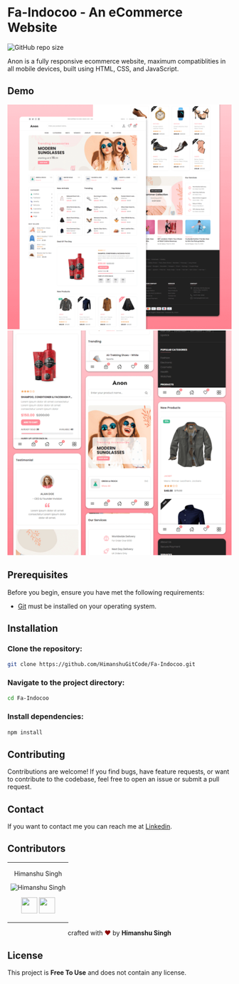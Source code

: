 # Fa-Indocoo - An eCommerce Website

![GitHub repo size](https://img.shields.io/github/repo-size/codewithsadee/anon-ecommerce-website)

Anon is a fully responsive ecommerce website, maximum compatiblities in all mobile devices, built using HTML, CSS, and JavaScript.

## Demo

![Anon Desktop Demo](./website-demo-image/desktop.png "Desktop Demo")
![Anon Mobile Demo](./website-demo-image/mobile.png "Mobile Demo")

## Prerequisites

Before you begin, ensure you have met the following requirements:

* [Git](https://git-scm.com/downloads "Download Git") must be installed on your operating system.

## Installation

### Clone the repository:

```bash
git clone https://github.com/HimanshuGitCode/Fa-Indocoo.git
```

### Navigate to the project directory:

```bash
cd Fa-Indocoo
```

### Install dependencies:

```bash
npm install
```

## Contributing

Contributions are welcome! If you find bugs, have feature requests, or want to contribute to the codebase, feel free to open an issue or submit a pull request.

## Contact

If you want to contact me you can reach me at [Linkedin](https://www.linkedin.com/in/himanshu-singh01/).

## Contributors

<table>
<tr align="center">

<td>

Himanshu Singh

<p align="center">
<img src = "https://avatars.githubusercontent.com/HimanshuGitCode"  height="120" alt="Himanshu Singh">
</p>
<p align="center">
<a href = "https://github.com/HimanshuGitCode"><img src = "http://www.iconninja.com/files/241/825/211/round-collaboration-social-github-code-circle-network-icon.svg" width="36" height = "36"/></a>
<a href = "https://www.linkedin.com/in/himanshu-singh01/">
<img src = "http://www.iconninja.com/files/863/607/751/network-linkedin-social-connection-circular-circle-media-icon.svg" width="36" height="36"/>
</a>
</p>
</td>

  </table>
</tr>
  </table>


<p align="center">
crafted with <span style="color: #8b0000;">&hearts;</span> by <b>Himanshu Singh</b>

## License

This project is **Free To Use** and does not contain any license.

